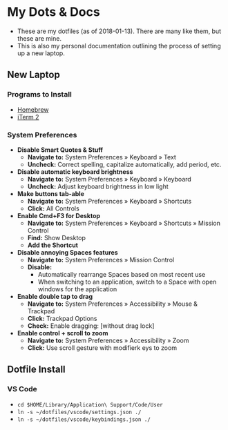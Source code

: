 # My Dots & Docs
- These are my dotfiles (as of 2018-01-13). There are many like them, but these are mine.
- This is also my personal documentation outlining the process of setting up a new laptop.

## New Laptop
### Programs to Install
- [Homebrew](https://brew.sh)
- [iTerm 2](https://www.iterm2.com/)

### System Preferences
- **Disable Smart Quotes & Stuff**
  - **Navigate to:** System Preferences » Keyboard » Text
  - **Uncheck:** Correct spelling, capitalize automatically, add period, etc.
- **Disable automatic keyboard brightness**
  - **Navigate to:** System Preferences » Keyboard » Keyboard
  - **Uncheck:** Adjust keyboard brightness in low light
- **Make buttons tab-able**
  - **Navigate to:** System Preferences » Keyboard » Shortcuts
  - **Click:** All Controls
- **Enable Cmd+F3 for Desktop**
  - **Navigate to:** System Preferences » Keyboard » Shortcuts » Mission Control
  - **Find:** Show Desktop
  - **Add the Shortcut**
- **Disable annoying Spaces features**
  - **Navigate to:** System Preferences » Mission Control
  - **Disable:**
    - Automatically rearrange Spaces based on most recent use
    - When switching to an application, switch to a Space with open windows for the application
- **Enable double tap to drag**
  - **Navigate to:** System Preferences » Accessibility » Mouse & Trackpad
  - **Click:** Trackpad Options
  - **Check:** Enable dragging: [without drag lock]
- **Enable control + scroll to zoom**
  - **Navigate to:** System Preferences » Accessibility » Zoom
  - **Click:** Use scroll gesture with modifierk eys to zoom

## Dotfile Install
### VS Code
- `cd $HOME/Library/Application\ Support/Code/User`
- `ln -s ~/dotfiles/vscode/settings.json ./`
- `ln -s ~/dotfiles/vscode/keybindings.json ./`
